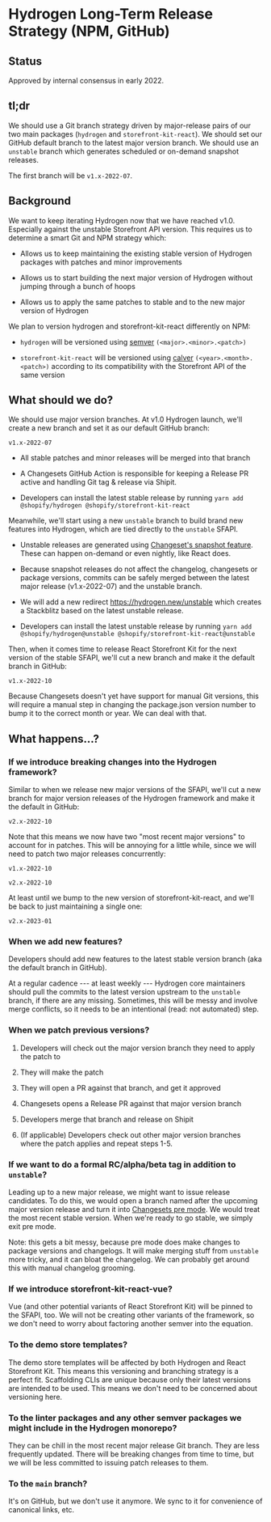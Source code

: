 # Hydrogen Long-Term Release Strategy (NPM, GitHub)

## Status

Approved by internal consensus in early 2022.

## tl;dr

We should use a Git branch strategy driven by major-release pairs of our two main packages (`hydrogen` and `storefront-kit-react`). We should set our GitHub default branch to the latest major version branch. We should use an `unstable` branch which generates scheduled or on-demand snapshot releases.

The first branch will be `v1.x-2022-07`.

## Background

We want to keep iterating Hydrogen now that we have reached v1.0. Especially against the unstable Storefront API version. This requires us to determine a smart Git and NPM strategy which:

- Allows us to keep maintaining the existing stable version of Hydrogen packages with patches and minor improvements

- Allows us to start building the next major version of Hydrogen without jumping through a bunch of hoops

- Allows us to apply the same patches to stable and to the new major version of Hydrogen


We plan to version hydrogen and storefront-kit-react differently on NPM:

- `hydrogen` will be versioned using [semver](https://semver.org/) `(<major>.<minor>.<patch>)`

- `storefront-kit-react` will be versioned using [calver](https://calver.org/) `(<year>.<month>.<patch>)` according to its compatibility with the Storefront API of the same version

## What should we do?

We should use major version branches. At v1.0 Hydrogen launch, we'll create a new branch and set it as our default GitHub branch:

`v1.x-2022-07`

- All stable patches and minor releases will be merged into that branch

- A Changesets GitHub Action is responsible for keeping a Release PR active and handling Git tag & release via Shipit.

- Developers can install the latest stable release by running `yarn add @shopify/hydrogen @shopify/storefront-kit-react`

Meanwhile, we'll start using a new `unstable` branch to build brand new features into Hydrogen, which are tied directly to the `unstable` SFAPI.

- Unstable releases are generated using [Changeset's snapshot feature](https://github.com/atlassian/changesets/blob/main/docs/snapshot-releases.md). These can happen on-demand or even nightly, like React does.

- Because snapshot releases do not affect the changelog, changesets or package versions, commits can be safely merged between the latest major release (v1.x-2022-07) and the unstable branch.

- We will add a new redirect <https://hydrogen.new/unstable> which creates a Stackblitz based on the latest unstable release.

- Developers can install the latest unstable release by running `yarn add @shopify/hydrogen@unstable @shopify/storefront-kit-react@unstable`

Then, when it comes time to release React Storefront Kit for the next version of the stable SFAPI, we'll cut a new branch and make it the default branch in GitHub:

`v1.x-2022-10`

Because Changesets doesn't yet have support for manual Git versions, this will require a manual step in changing the package.json version number to bump it to the correct month or year. We can deal with that.

## What happens...?

### If we introduce breaking changes into the Hydrogen framework?

Similar to when we release new major versions of the SFAPI, we'll cut a new branch for major version releases of the Hydrogen framework and make it the default in GitHub:

`v2.x-2022-10`

Note that this means we now have two "most recent major versions" to account for in patches. This will be annoying for a little while, since we will need to patch two major releases concurrently:

`v1.x-2022-10`

`v2.x-2022-10`

At least until we bump to the new version of storefront-kit-react, and we'll be back to just maintaining a single one:

`v2.x-2023-01`

### When we add new features?

Developers should add new features to the latest stable version branch (aka the default branch in GitHub).

At a regular cadence --- at least weekly --- Hydrogen core maintainers should pull the commits to the latest version upstream to the `unstable` branch, if there are any missing. Sometimes, this will be messy and involve merge conflicts, so it needs to be an intentional (read: not automated) step.

### When we patch previous versions?

1.  Developers will check out the major version branch they need to apply the patch to

2.  They will make the patch

3.  They will open a PR against that branch, and get it approved

4.  Changesets opens a Release PR against that major version branch

5.  Developers merge that branch and release on Shipit

6.  (If applicable) Developers check out other major version branches where the patch applies and repeat steps 1-5.

### If we want to do a formal RC/alpha/beta tag in addition to `unstable`?

Leading up to a new major release, we might want to issue release candidates. To do this, we would open a branch named after the upcoming major version release and turn it into [Changesets pre mode](https://github.com/atlassian/changesets/blob/main/docs/prereleases.md). We would treat the most recent stable version. When we're ready to go stable, we simply exit pre mode.

Note: this gets a bit messy, because pre mode does make changes to package versions and changelogs. It will make merging stuff from `unstable` more tricky, and it can bloat the changelog. We can probably get around this with manual changelog grooming.

### If we introduce storefront-kit-react-vue?

Vue (and other potential variants of React Storefront Kit) will be pinned to the SFAPI, too. We will not be creating other variants of the framework, so we don't need to worry about factoring another semver into the equation.

### To the demo store templates?

The demo store templates will be affected by both Hydrogen and React Storefront Kit. This means this versioning and branching strategy is a perfect fit. Scaffolding CLIs are unique because only their latest versions are intended to be used. This means we don't need to be concerned about versioning here.

### To the linter packages and any other semver packages we might include in the Hydrogen monorepo?

They can be chill in the most recent major release Git branch. They are less frequently updated. There will be breaking changes from time to time, but we will be less committed to issuing patch releases to them.

### To the `main` branch?

It's on GitHub, but we don't use it anymore. We sync to it for convenience of canonical links, etc.
